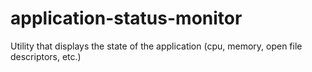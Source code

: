 # application-status-monitor
Utility that displays the state of the application (cpu, memory, open file descriptors, etc.)
